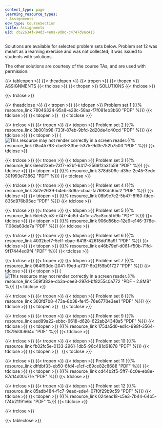 ```yaml
---
content_type: page
learning_resource_types:
- Assignments
ocw_type: CourseSection
title: Assignments
uid: cb22634f-94d3-4e0a-9d8c-c4747d9ac415
---
```


Solutions are available for selected problem sets below. Problem set 12 was meant as a learning exercise and was not collected; it was issued to students with solutions.

The other solutions are courtesy of the course TAs, and are used with permission.

{{< tableopen >}}
{{< theadopen >}}
{{< tropen >}}
{{< thopen >}}
ASSIGNMENTS
{{< thclose >}}
{{< thopen >}}
SOLUTIONS
{{< thclose >}}

{{< trclose >}}

{{< theadclose >}}
{{< tropen >}}
{{< tdopen >}}
Problem set 1 ({{% resource_link 78046324-95a8-e28c-58aa-f7f081eb3b60 "PDF" %}})
{{< tdclose >}}
{{< tdopen >}}
 
{{< tdclose >}}

{{< trclose >}}
{{< tropen >}}
{{< tdopen >}}
Problem set 2 ({{% resource_link 3b001b98-733f-87eb-9bfd-2d20de4c40cd "PDF" %}})
{{< tdclose >}}
{{< tdopen >}}
(![This resource may not render correctly in a screen reader.](/images/inacessible.gif){{% resource_link 08c45793-cbe3-33be-5375-9d3e752b7503 "PDF" %}})
{{< tdclose >}}

{{< trclose >}}
{{< tropen >}}
{{< tdopen >}}
Problem set 3 ({{% resource_link 6eed23eb-73f7-e2bf-6417-2569f2a31b59 "PDF" %}})
{{< tdclose >}}
{{< tdopen >}}
({{% resource_link 378d506c-d35e-2e45-3edc-301993e73862 "PDF" %}})
{{< tdclose >}}

{{< trclose >}}
{{< tropen >}}
{{< tdopen >}}
Problem set 4 ({{% resource_link 3d2e2639-b4eb-3d9a-cbaa-fa7693dc65c2 "PDF" %}})
{{< tdclose >}}
{{< tdopen >}}
({{% resource_link 08b9c7c2-5b47-8f60-fdec-835d976b95ec "PDF" %}})
{{< tdclose >}}

{{< trclose >}}
{{< tropen >}}
{{< tdopen >}}
Problem set 5 ({{% resource_link 6deb2cb8-e747-4c8d-4c1c-a75c8cc5fb9b "PDF" %}})
{{< tdclose >}}
{{< tdopen >}}
({{% resource_link 906d56bc-12e9-e146-378e-1108da63de7a "PDF" %}})
{{< tdclose >}}

{{< trclose >}}
{{< tropen >}}
{{< tdopen >}}
Problem set 6 ({{% resource_link 4032bef7-5eff-cbae-6418-42618dd16a9f "PDF" %}})
{{< tdclose >}}
{{< tdopen >}}
({{% resource_link e46b79ef-d061-f50b-71fd-9f17444ed9f4 "PDF" %}})
{{< tdclose >}}

{{< trclose >}}
{{< tropen >}}
{{< tdopen >}}
Problem set 7 ({{% resource_link 064f93dc-2041-f9ed-a737-6b2f59b01727 "PDF" %}})
{{< tdclose >}}
{{< tdopen >}}
(![This resource may not render correctly in a screen reader.](/images/inacessible.gif){{% resource_link 509f382e-cb3a-cee3-297d-bf8255c0a772 "PDF - 2.8MB" %}})
{{< tdclose >}}

{{< trclose >}}
{{< tropen >}}
{{< tdopen >}}
Problem set 8 ({{% resource_link 303fd7b8-473a-8b38-fe45-76e6770e3ee1 "PDF" %}})
{{< tdclose >}}
{{< tdopen >}}
 
{{< tdclose >}}

{{< trclose >}}
{{< tropen >}}
{{< tdopen >}}
Problem set 9 ({{% resource_link aed89a22-ebbc-6618-d628-622ab24348a5 "PDF" %}})
{{< tdclose >}}
{{< tdopen >}}
({{% resource_link 175da5d0-ed1c-998f-3564-ff879d0b664c "PDF" %}})
{{< tdclose >}}

{{< trclose >}}
{{< tropen >}}
{{< tdopen >}}
Problem set 10 ({{% resource_link fb02fc5e-0133-2961-1db5-96c481d61878 "PDF" %}})
{{< tdclose >}}
{{< tdopen >}}
 
{{< tdclose >}}

{{< trclose >}}
{{< tropen >}}
{{< tdopen >}}
Problem set 11 ({{% resource_link dffdbf33-eb50-8fd4-e1cf-c89ce82c8688 "PDF" %}})
{{< tdclose >}}
{{< tdopen >}}
({{% resource_link cd44b2f5-5ff7-6c0e-eb8e-87c14d00c71e "PDF" %}})
{{< tdclose >}}

{{< trclose >}}
{{< tropen >}}
{{< tdopen >}}
Problem set 12 ({{% resource_link 85adb484-f1c7-9ead-ede4-07f0f29b9c59 "PDF" %}})
{{< tdclose >}}
{{< tdopen >}}
({{% resource_link 024eac18-c5e3-7b44-64b5-f74b21191e6c "PDF" %}})
{{< tdclose >}}

{{< trclose >}}

{{< tableclose >}}